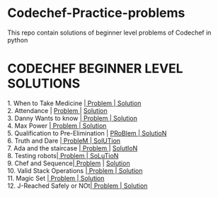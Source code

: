 # Codechef-Practice-problems
This repo contain solutions of beginner level problems of Codechef in python
<h1>              CODECHEF BEGINNER LEVEL SOLUTIONS        </h1>
1. When to Take Medicine |<a href = "https://www.codechef.com/problems/MEDIC"> Problem </a>|<a href="https://github.com/ishul07/Codechef-Practice-problems/blob/master/When%20to%20take%20medicine.py"> Solution </a> </br>
2. Attendance | <a href ="https://www.codechef.com/problems/ATTND"> Problem </a>| <a href="https://github.com/ishul07/Codechef-Practice-problems/blob/master/Attendance.py"> Solution </a> </br>
3. Danny Wants to know |<a href="https://www.codechef.com/problems/DANOW"> Problem </a>|<a href="https://github.com/ishul07/Codechef-Practice-problems/blob/master/Danny%20Wants%20to%20know.py"> Solution </a> </br>
4. Max Power |<a href="https://www.codechef.com/problems/MAX2"> Problem </a>|<a href="https://github.com/ishul07/Codechef-Practice-problems/blob/master/Max%20Power.py"> Solution </a> </br>
5. Qualification to Pre-Elimination | <a href="https://www.codechef.com/problems/QUALPREL">PRoBlem </a> |<a href="https://github.com/ishul07/Codechef-Practice-problems/blob/master/Qualifying%20to%20pre%20elemination.py" > SolutioN </a> <br>
6. Truth and Dare |<a href="https://www.codechef.com/problems/TRUEDARE" > ProbleM </a>|<a href="https://github.com/ishul07/Codechef-Practice-problems/blob/master/Truth%20and%20Dare.py" > SolUTion </a> <br>
7. Ada and the staircase |<a href="https://www.codechef.com/problems/ADASTAIR"> Problem </a>| <a href="https://github.com/ishul07/Codechef-Practice-problems/blob/master/Ada%20and%20the%20staircase.py">SolutIoN </a> <br>
8. Testing robots|<a href="https://www.codechef.com/problems/TSTROBOT"> Problem </a>|<a href="https://github.com/ishul07/Codechef-Practice-problems/blob/master/Testing%20robots.py"> SoLuTioN</a> <br>
9. Chef and Sequence|<a href="https://www.codechef.com/problems/CHFAR" > Problem</a> | <a href="https://github.com/ishul07/Codechef-Practice-problems/blob/master/Chef%20and%20sequence.py"> Solution </a> <br>
10. Valid Stack Operations |<a href="https://www.codechef.com/problems/VALIDSTK"> Problem </a> |<a href="https://github.com/ishul07/Codechef-Practice-problems/blob/master/Valid%20sTack%20operations.py"> Solution </a> <br>
11. Magic Set |<a href="https://www.codechef.com/problems/MGCSET"> Problem </a>|<a href="https://github.com/ishul07/Codechef-Practice-problems/blob/master/Magic%20set.py"> Solution </a> <br>
12. J-Reached Safely or NOt|<a href="https://www.codechef.com/problems/ZUBREACH"> Problem </a>|<a href="https://github.com/ishul07/Codechef-Practice-problems/blob/master/J%20reached%20safely%20or%20not.py"> Solution </a> <br>
